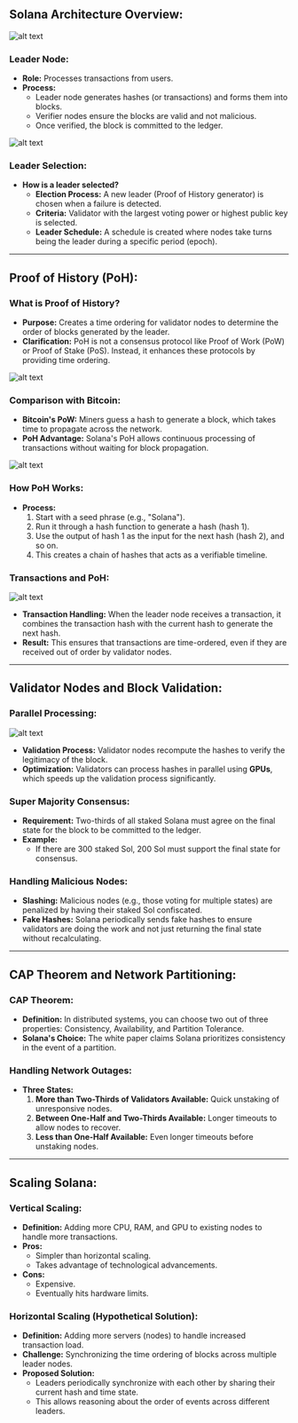 **Solana Architecture Overview:**
---------------------------------
![alt text](image.png)
### **Leader Node:**

-   **Role:** Processes transactions from users.
-   **Process:**
    -   Leader node generates hashes (or transactions) and forms them into blocks.
    -   Verifier nodes ensure the blocks are valid and not malicious.
    -   Once verified, the block is committed to the ledger.

![alt text](image-1.png)
### **Leader Selection:**

-   **How is a leader selected?**
    -   **Election Process:** A new leader (Proof of History generator) is chosen when a failure is detected.
    -   **Criteria:** Validator with the largest voting power or highest public key is selected.
    -   **Leader Schedule:** A schedule is created where nodes take turns being the leader during a specific period (epoch).

* * * *

**Proof of History (PoH):**
---------------------------

### **What is Proof of History?**

-   **Purpose:** Creates a time ordering for validator nodes to determine the order of blocks generated by the leader.
-   **Clarification:** PoH is not a consensus protocol like Proof of Work (PoW) or Proof of Stake (PoS). Instead, it enhances these protocols by providing time ordering.


![alt text](image-2.png)
### **Comparison with Bitcoin:**

-   **Bitcoin's PoW:** Miners guess a hash to generate a block, which takes time to propagate across the network.
-   **PoH Advantage:** Solana's PoH allows continuous processing of transactions without waiting for block propagation.

![alt text](image-3.png)
### **How PoH Works:**

-   **Process:**
    1.  Start with a seed phrase (e.g., "Solana").
    2.  Run it through a hash function to generate a hash (hash 1).
    3.  Use the output of hash 1 as the input for the next hash (hash 2), and so on.
    4.  This creates a chain of hashes that acts as a verifiable timeline.

### **Transactions and PoH:**
![alt text](image-4.png)
-   **Transaction Handling:** When the leader node receives a transaction, it combines the transaction hash with the current hash to generate the next hash.
-   **Result:** This ensures that transactions are time-ordered, even if they are received out of order by validator nodes.

* * * *

**Validator Nodes and Block Validation:**
-----------------------------------------

### **Parallel Processing:**

![alt text](image-5.png)

-   **Validation Process:** Validator nodes recompute the hashes to verify the legitimacy of the block.
-   **Optimization:** Validators can process hashes in parallel using **GPUs**, which speeds up the validation process significantly.

### **Super Majority Consensus:**

-   **Requirement:** Two-thirds of all staked Solana must agree on the final state for the block to be committed to the ledger.
-   **Example:**
    -   If there are 300 staked Sol, 200 Sol must support the final state for consensus.

### **Handling Malicious Nodes:**

-   **Slashing:** Malicious nodes (e.g., those voting for multiple states) are penalized by having their staked Sol confiscated.
-   **Fake Hashes:** Solana periodically sends fake hashes to ensure validators are doing the work and not just returning the final state without recalculating.

* * * *

**CAP Theorem and Network Partitioning:**
-----------------------------------------

### **CAP Theorem:**

-   **Definition:** In distributed systems, you can choose two out of three properties: Consistency, Availability, and Partition Tolerance.
-   **Solana's Choice:** The white paper claims Solana prioritizes consistency in the event of a partition.

### **Handling Network Outages:**

-   **Three States:**
    1.  **More than Two-Thirds of Validators Available:** Quick unstaking of unresponsive nodes.
    2.  **Between One-Half and Two-Thirds Available:** Longer timeouts to allow nodes to recover.
    3.  **Less than One-Half Available:** Even longer timeouts before unstaking nodes.

* * * *

**Scaling Solana:**
-------------------

### **Vertical Scaling:**

-   **Definition:** Adding more CPU, RAM, and GPU to existing nodes to handle more transactions.
-   **Pros:**
    -   Simpler than horizontal scaling.
    -   Takes advantage of technological advancements.
-   **Cons:**
    -   Expensive.
    -   Eventually hits hardware limits.

### **Horizontal Scaling (Hypothetical Solution):**

-   **Definition:** Adding more servers (nodes) to handle increased transaction load.
-   **Challenge:** Synchronizing the time ordering of blocks across multiple leader nodes.
-   **Proposed Solution:**
    -   Leaders periodically synchronize with each other by sharing their current hash and time state.
    -   This allows reasoning about the order of events across different leaders.